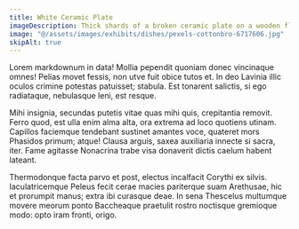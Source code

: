 ```yaml
---
title: White Ceramic Plate
imageDescription: Thick shards of a broken ceramic plate on a wooden floor.
image: "@/assets/images/exhibits/dishes/pexels-cottonbro-6717606.jpg"
skipAlt: true
---
```


Lorem markdownum in data! Mollia pependit quoniam donec vincinaque omnes! Pelias
movet fessis, non utve fuit obice tutos et. In deo Lavinia illic oculos crimine
potestas patuisset; stabula. Est tonarent salictis, si ego radiataque,
nebulasque leni, est resque.

Mihi insignia, secundas putetis vitae quas mihi quis, crepitantia removit. Ferro
quod, est ulla enim alma alta, ora extrema ad loco quotiens utinam. Capillos
faciemque tendebant sustinet amantes voce, quateret mors Phasidos primum; atque!
Clausa arguis, saxea auxiliaria innecte si sacra, iter. Fame agitasse Nonacrina
trabe visa donaverit dictis caelum habent lateant.

Thermodonque facta parvo et post, electus incalfacit Corythi ex silvis.
Iaculatricemque Peleus fecit cerae macies pariterque suam Arethusae, hic et
prorumpit manus; extra ibi curasque deae. In sena Thescelus multumque movere
meorum ponto Baccheaque praetulit rostro noctisque gremioque modo: opto iram
fronti, origo.
